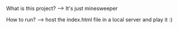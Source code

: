 What is this project?
--> It's just minesweeper

How to run?
--> host the index.html file in a local server and play it :)

